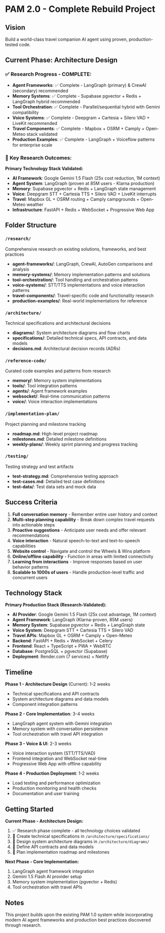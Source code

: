 # PAM 2.0 - Complete Rebuild Project

## Vision
Build a world-class travel companion AI agent using proven, production-tested code.

## Current Phase: Architecture Design

### ✅ **Research Progress - COMPLETE:**
- **Agent Frameworks**: ✅ Complete - LangGraph (primary) & CrewAI (secondary) recommended
- **Memory Systems**: ✅ Complete - Supabase pgvector + Redis + LangGraph hybrid recommended
- **Tool Orchestration**: ✅ Complete - Parallel/sequential hybrid with Gemini compatibility
- **Voice Systems**: ✅ Complete - Deepgram + Cartesia + Silero VAD + LiveKit recommended
- **Travel Components**: ✅ Complete - Mapbox + OSRM + Camply + Open-Meteo stack validated
- **Production Examples**: ✅ Complete - LangGraph + Voiceflow patterns for enterprise scale

### 🎯 **Key Research Outcomes:**
**Primary Technology Stack Validated:**
- **AI Framework**: Google Gemini 1.5 Flash (25x cost reduction, 1M context)
- **Agent System**: LangGraph (proven at 85M users - Klarna production)
- **Memory**: Supabase pgvector + Redis + LangGraph state management
- **Voice**: Deepgram STT + Cartesia TTS + Silero VAD + LiveKit interrupts
- **Travel**: Mapbox GL + OSRM routing + Camply campgrounds + Open-Meteo weather
- **Infrastructure**: FastAPI + Redis + WebSocket + Progressive Web App

## Folder Structure

### `/research/`
Comprehensive research on existing solutions, frameworks, and best practices
- **agent-frameworks/**: LangGraph, CrewAI, AutoGen comparisons and analysis
- **memory-systems/**: Memory implementation patterns and solutions
- **tool-orchestration/**: Tool handling and orchestration patterns
- **voice-systems/**: STT/TTS implementations and voice interaction patterns
- **travel-components/**: Travel-specific code and functionality research
- **production-examples/**: Real-world implementations for reference

### `/architecture/`
Technical specifications and architectural decisions
- **diagrams/**: System architecture diagrams and flow charts
- **specifications/**: Detailed technical specs, API contracts, and data models
- **decisions.md**: Architectural decision records (ADRs)

### `/reference-code/`
Curated code examples and patterns from research
- **memory/**: Memory system implementations
- **tools/**: Tool integration patterns
- **agents/**: Agent framework examples
- **websocket/**: Real-time communication patterns
- **voice/**: Voice interaction implementations

### `/implementation-plan/`
Project planning and milestone tracking
- **roadmap.md**: High-level project roadmap
- **milestones.md**: Detailed milestone definitions
- **weekly-plans/**: Weekly sprint planning and progress tracking

### `/testing/`
Testing strategy and test artifacts
- **test-strategy.md**: Comprehensive testing approach
- **test-cases.md**: Detailed test case definitions
- **test-data/**: Test data sets and mock data

## Success Criteria
1. **Full conversation memory** - Remember entire user history and context
2. **Multi-step planning capability** - Break down complex travel requests into actionable steps
3. **Proactive suggestions** - Anticipate user needs and offer relevant recommendations
4. **Voice interaction** - Natural speech-to-text and text-to-speech capabilities
5. **Website control** - Navigate and control the Wheels & Wins platform
6. **Online/offline capability** - Function in areas with limited connectivity
7. **Learning from interactions** - Improve responses based on user behavior patterns
8. **Scalable to 1000s of users** - Handle production-level traffic and concurrent users

## Technology Stack
**Primary Production Stack (Research-Validated):**
- **AI Provider**: Google Gemini 1.5 Flash (25x cost advantage, 1M context)
- **Agent Framework**: LangGraph (Klarna-proven, 85M users)
- **Memory System**: Supabase pgvector + Redis + LangGraph state
- **Voice System**: Deepgram STT + Cartesia TTS + Silero VAD
- **Travel APIs**: Mapbox GL + OSRM + Camply + Open-Meteo
- **Backend**: FastAPI + Redis + WebSocket + Celery
- **Frontend**: React + TypeScript + PWA + WebRTC
- **Database**: PostgreSQL + pgvector (Supabase)
- **Deployment**: Render.com (7 services) + Netlify

## Timeline
**Phase 1 - Architecture Design** (Current): 1-2 weeks
- Technical specifications and API contracts
- System architecture diagrams and data models
- Component integration patterns

**Phase 2 - Core Implementation**: 3-4 weeks
- LangGraph agent system with Gemini integration
- Memory system with conversation persistence
- Tool orchestration with travel API integration

**Phase 3 - Voice & UI**: 2-3 weeks
- Voice interaction system (STT/TTS/VAD)
- Frontend integration and WebSocket real-time
- Progressive Web App with offline capability

**Phase 4 - Production Deployment**: 1-2 weeks
- Load testing and performance optimization
- Production monitoring and health checks
- Documentation and user training

## Getting Started
**Current Phase - Architecture Design:**
1. ✅ Research phase complete - all technology choices validated
2. 🎯 Create technical specifications in `/architecture/specifications/`
3. 🎯 Design system architecture diagrams in `/architecture/diagrams/`
4. 🎯 Define API contracts and data models
5. 🎯 Plan implementation roadmap and milestones

**Next Phase - Core Implementation:**
1. LangGraph agent framework integration
2. Gemini 1.5 Flash AI provider setup
3. Memory system implementation (pgvector + Redis)
4. Tool orchestration with travel APIs

## Notes
This project builds upon the existing PAM 1.0 system while incorporating modern AI agent frameworks and production best practices discovered through research.